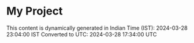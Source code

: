 # My Project

This content is dynamically generated in Indian Time (IST): 2024-03-28 23:04:00 IST
Converted to UTC: 2024-03-28 17:34:00 UTC
